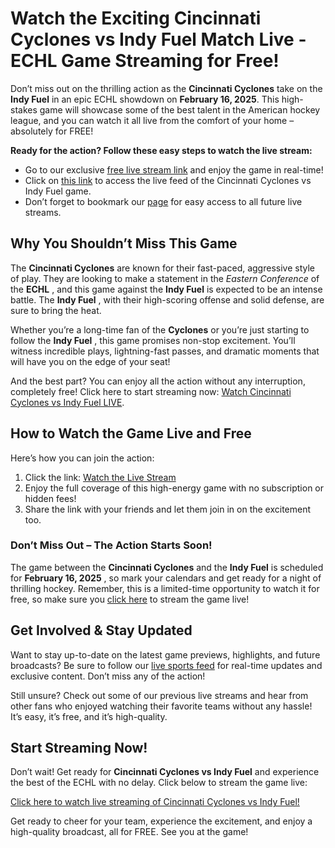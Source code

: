 # Watch the Exciting Cincinnati Cyclones vs Indy Fuel Match Live - ECHL Game Streaming for Free!

Don’t miss out on the thrilling action as the **Cincinnati Cyclones** take on the **Indy Fuel** in an epic ECHL showdown on **February 16, 2025**. This high-stakes game will showcase some of the best talent in the American hockey league, and you can watch it all live from the comfort of your home – absolutely for FREE!

**Ready for the action? Follow these easy steps to watch the live stream:**

- Go to our exclusive [free live stream link](https://tinyurl.com/livestreamfreeo?st=Cincinnati+Cyclones+vs+Indy+Fuel&si=ghc) and enjoy the game in real-time!
- Click on [this link](https://tinyurl.com/livestreamfreeo?st=Cincinnati+Cyclones+vs+Indy+Fuel&si=ghc) to access the live feed of the Cincinnati Cyclones vs Indy Fuel game.
- Don’t forget to bookmark our [page](https://tinyurl.com/livestreamfreeo?st=Cincinnati+Cyclones+vs+Indy+Fuel&si=ghc) for easy access to all future live streams.

## Why You Shouldn’t Miss This Game

The **Cincinnati Cyclones** are known for their fast-paced, aggressive style of play. They are looking to make a statement in the _Eastern Conference_ of the **ECHL** , and this game against the **Indy Fuel** is expected to be an intense battle. The **Indy Fuel** , with their high-scoring offense and solid defense, are sure to bring the heat.

Whether you’re a long-time fan of the **Cyclones** or you’re just starting to follow the **Indy Fuel** , this game promises non-stop excitement. You’ll witness incredible plays, lightning-fast passes, and dramatic moments that will have you on the edge of your seat!

And the best part? You can enjoy all the action without any interruption, completely free! Click here to start streaming now: [Watch Cincinnati Cyclones vs Indy Fuel LIVE](https://tinyurl.com/livestreamfreeo?st=Cincinnati+Cyclones+vs+Indy+Fuel&si=ghc).

## How to Watch the Game Live and Free

Here’s how you can join the action:

1. Click the link: [Watch the Live Stream](https://tinyurl.com/livestreamfreeo?st=Cincinnati+Cyclones+vs+Indy+Fuel&si=ghc)
2. Enjoy the full coverage of this high-energy game with no subscription or hidden fees!
3. Share the link with your friends and let them join in on the excitement too.

### Don’t Miss Out – The Action Starts Soon!

The game between the **Cincinnati Cyclones** and the **Indy Fuel** is scheduled for **February 16, 2025** , so mark your calendars and get ready for a night of thrilling hockey. Remember, this is a limited-time opportunity to watch it for free, so make sure you [click here](https://tinyurl.com/livestreamfreeo?st=Cincinnati+Cyclones+vs+Indy+Fuel&si=ghc) to stream the game live!

## Get Involved & Stay Updated

Want to stay up-to-date on the latest game previews, highlights, and future broadcasts? Be sure to follow our [live sports feed](https://tinyurl.com/livestreamfreeo?st=Cincinnati+Cyclones+vs+Indy+Fuel&si=ghc) for real-time updates and exclusive content. Don’t miss any of the action!

Still unsure? Check out some of our previous live streams and hear from other fans who enjoyed watching their favorite teams without any hassle! It’s easy, it’s free, and it’s high-quality.

## Start Streaming Now!

Don’t wait! Get ready for **Cincinnati Cyclones vs Indy Fuel** and experience the best of the ECHL with no delay. Click below to stream the game live:

[Click here to watch live streaming of Cincinnati Cyclones vs Indy Fuel!](https://tinyurl.com/livestreamfreeo?st=Cincinnati+Cyclones+vs+Indy+Fuel&si=ghc)

Get ready to cheer for your team, experience the excitement, and enjoy a high-quality broadcast, all for FREE. See you at the game!
